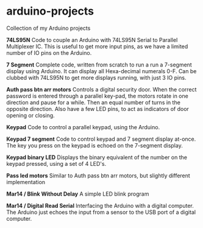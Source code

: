 arduino-projects
================

Collection of my Arduino projects

**74LS95N**
Code to couple an Arduino with 74LS95N Serial to Parallel Multiplexer
IC. This is useful to get more input pins, as we have a limited number
of IO pins on the Arduino.

**7 Segment**
Complete code, written from scratch to run a run a 7-segment display
using Arduino. It can display all Hexa-decimal numerals 0-F.
Can be clubbed with 74LS95N to get more displays running, with just 3 IO
pins.

**Auth pass btn arr motors**
Controls a digital security door. When the correct password is entered
through a parallel key-pad, the motors rotate in one direction and pause
for a while. Then an equal number of turns in the opposite direction.
Also have a few LED pins, to act as indicators of door opening or closing.

**Keypad**
Code to control a parallel keypad, using the Arduino.

**Keypad 7 segment**
Code to control keypad and 7 segment display at-once. The key you press
on the keypad is echoed on the 7-segment display.

**Keypad binary LED**
Displays the binary equivalent of the number on the keypad pressed,
using a set of 4 LED's.

**Pass led motors**
Similar to Auth pass btn arr motors, but slightly different
implementation

**Mar14 / Blink Without Delay**
A simple LED blink program

**Mar14 / Digital Read Serial**
Interfacing the Arduino with a digital computer. The Arduino just echoes
the input from a sensor to the USB port of a digital computer.



